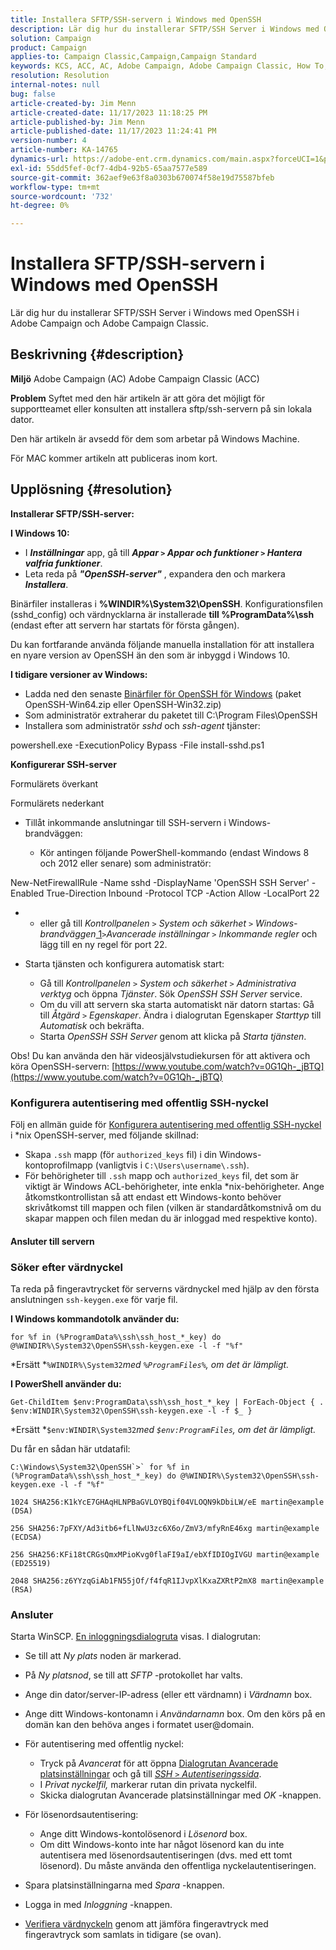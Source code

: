 ```yaml
---
title: Installera SFTP/SSH-servern i Windows med OpenSSH
description: Lär dig hur du installerar SFTP/SSH Server i Windows med OpenSSH i Adobe Campaign och Adobe Campaign Classic.
solution: Campaign
product: Campaign
applies-to: Campaign Classic,Campaign,Campaign Standard
keywords: KCS, ACC, AC, Adobe Campaign, Adobe Campaign Classic, How To, Install SFTP/SSH Server, Windows, OpenSSH
resolution: Resolution
internal-notes: null
bug: false
article-created-by: Jim Menn
article-created-date: 11/17/2023 11:18:25 PM
article-published-by: Jim Menn
article-published-date: 11/17/2023 11:24:41 PM
version-number: 4
article-number: KA-14765
dynamics-url: https://adobe-ent.crm.dynamics.com/main.aspx?forceUCI=1&pagetype=entityrecord&etn=knowledgearticle&id=1e189596-9f85-ee11-8179-6045bd006268
exl-id: 55dd5fef-0cf7-4db4-92b5-65aa7577e589
source-git-commit: 362aef9e63f8a0303b670074f58e19d75587bfeb
workflow-type: tm+mt
source-wordcount: '732'
ht-degree: 0%

---
```


# Installera SFTP/SSH-servern i Windows med OpenSSH


Lär dig hur du installerar SFTP/SSH Server i Windows med OpenSSH i Adobe Campaign och Adobe Campaign Classic.

## Beskrivning {#description}


<b>Miljö</b>
Adobe Campaign (AC) Adobe Campaign Classic (ACC)

<b>Problem</b>
Syftet med den här artikeln är att göra det möjligt för supportteamet eller konsulten att installera sftp/ssh-servern på sin lokala dator.

Den här artikeln är avsedd för dem som arbetar på Windows Machine.

För MAC kommer artikeln att publiceras inom kort.


## Upplösning {#resolution}


<b>Installerar SFTP/SSH-server:</b>

<b>I Windows 10:</b>

- I <b>*Inställningar</b>* app, gå till <b>*Appar `>`  Appar och funktioner `>`  Hantera valfria funktioner</b>*.
- Leta reda på <b>*&quot;OpenSSH-server&quot;</b>* , expandera den och markera <b>*Installera</b>*.


Binärfiler installeras i <b>%WINDIR%\System32\OpenSSH</b>. Konfigurationsfilen (sshd_config) och värdnycklarna är installerade <b>till %ProgramData%\ssh</b> (endast efter att servern har startats för första gången).

Du kan fortfarande använda följande manuella installation för att installera en nyare version av OpenSSH än den som är inbyggd i Windows 10.

<b>I tidigare versioner av Windows:</b>

- Ladda ned den senaste [Binärfiler för OpenSSH för Windows](https://github.com/PowerShell/Win32-OpenSSH/releases "https://github.com/PowerShell/Win32-OpenSSH/releases") (paket OpenSSH-Win64.zip eller OpenSSH-Win32.zip)
- Som administratör extraherar du paketet till C:\Program Files\OpenSSH
- Installera som administratör *sshd* och *ssh-agent* tjänster:


powershell.exe -ExecutionPolicy Bypass -File install-sshd.ps1



<b>Konfigurerar SSH-server</b>

Formulärets överkant

Formulärets nederkant

- Tillåt inkommande anslutningar till SSH-servern i Windows-brandväggen:

   - Kör antingen följande PowerShell-kommando (endast Windows 8 och 2012 eller senare) som administratör:


New-NetFirewallRule -Name sshd -DisplayName &#39;OpenSSH SSH Server&#39; -Enabled True-Direction Inbound -Protocol TCP -Action Allow -LocalPort 22

- 
   - eller gå till *Kontrollpanelen `>`  System och säkerhet `>`  Windows-brandväggen*[ 1](https://winscp.net/eng/docs/guide_windows_openssh_server#fn1)*`>`Avancerade inställningar `>`  Inkommande regler* och lägg till en ny regel för port 22.
- Starta tjänsten och konfigurera automatisk start:

   - Gå till *Kontrollpanelen `>`  System och säkerhet `>`  Administrativa verktyg* och öppna *Tjänster*. Sök *OpenSSH SSH Server* service.
   - Om du vill att servern ska starta automatiskt när datorn startas: Gå till *Åtgärd `>`  Egenskaper*. Ändra i dialogrutan Egenskaper *Starttyp* till *Automatisk* och bekräfta.
   - Starta *OpenSSH SSH Server* genom att klicka på *Starta tjänsten*.


Obs! Du kan använda den här videosjälvstudiekursen för att aktivera och köra OpenSSH-servern: [https://www.youtube.com/watch?v=0G1Qh-_jBTQ](https://www.youtube.com/watch?v=0G1Qh-_jBTQ)





### Konfigurera autentisering med offentlig SSH-nyckel



Följ en allmän guide för [Konfigurera autentisering med offentlig SSH-nyckel](https://winscp.net/eng/docs/guide_public_key) i \*nix OpenSSH-server, med följande skillnad:

- Skapa `.ssh` mapp (för `authorized_keys` fil) i din Windows-kontoprofilmapp (vanligtvis i `C:\Users\username\.ssh`).
- För behörigheter till `.ssh` mapp och `authorized_keys` fil, det som är viktigt är Windows ACL-behörigheter, inte enkla \*nix-behörigheter. Ange åtkomstkontrollistan så att endast ett Windows-konto behöver skrivåtkomst till mappen och filen (vilken är standardåtkomstnivå om du skapar mappen och filen medan du är inloggad med respektive konto).




#### Ansluter till servern



### <b>Söker efter värdnyckel</b>

Ta reda på fingeravtrycket för serverns värdnyckel med hjälp av den första anslutningen `ssh-keygen.exe` för varje fil.

<b>I Windows kommandotolk använder du: </b>


```
for %f in (%ProgramData%\ssh\ssh_host_*_key) do @%WINDIR%\System32\OpenSSH\ssh-keygen.exe -l -f "%f"
```


*Ersätt *`%WINDIR%\System32`*med *`%ProgramFiles%`*, om det är lämpligt.*

<b>I PowerShell använder du: </b>


```
Get-ChildItem $env:ProgramData\ssh\ssh_host_*_key | ForEach-Object { . $env:WINDIR\System32\OpenSSH\ssh-keygen.exe -l -f $_ }
```


*Ersätt *`$env:WINDIR\System32`*med *`$env:ProgramFiles`*, om det är lämpligt.*

Du får en sådan här utdatafil:


```
C:\Windows\System32\OpenSSH`>` for %f in (%ProgramData%\ssh\ssh_host_*_key) do @%WINDIR%\System32\OpenSSH\ssh-keygen.exe -l -f "%f"
```



```
1024 SHA256:K1kYcE7GHAqHLNPBaGVLOYBQif04VLOQN9kDbiLW/eE martin@example (DSA)
```



```
256 SHA256:7pFXY/Ad3itb6+fLlNwU3zc6X6o/ZmV3/mfyRnE46xg martin@example (ECDSA)
```



```
256 SHA256:KFi18tCRGsQmxMPioKvg0flaFI9aI/ebXfIDIOgIVGU martin@example (ED25519)
```



```
2048 SHA256:z6YYzqGiAb1FN55jOf/f4fqR1IJvpXlKxaZXRtP2mX8 martin@example (RSA)
```




### Ansluter



Starta WinSCP. [En inloggningsdialogruta](https://winscp.net/eng/docs/ui_login) visas. I dialogrutan:

- Se till att *Ny plats* noden är markerad.
- På *Ny platsnod*, se till att *SFTP* -protokollet har valts.
- Ange din dator/server-IP-adress (eller ett värdnamn) i *Värdnamn* box.
- Ange ditt Windows-kontonamn i *Användarnamn* box. Om den körs på en domän kan den behöva anges i formatet user@domain.
- För autentisering med offentlig nyckel:

   - Tryck på *Avancerat* för att öppna [Dialogrutan Avancerade platsinställningar](https://winscp.net/eng/docs/ui_login_advanced) och gå till *[SSH `>`  Autentiseringssida](https://winscp.net/eng/docs/ui_login_authentication)*.
   - I *Privat nyckelfil,* markerar rutan din privata nyckelfil.
   - Skicka dialogrutan Avancerade platsinställningar med *OK* -knappen.
- För lösenordsautentisering:

   - Ange ditt Windows-kontolösenord i *Lösenord* box.
   - Om ditt Windows-konto inte har något lösenord kan du inte autentisera med lösenordsautentiseringen (dvs. med ett tomt lösenord). Du måste använda den offentliga nyckelautentiseringen.
- Spara platsinställningarna med *Spara* -knappen.
- Logga in med *Inloggning* -knappen.
- [Verifiera värdnyckeln](https://winscp.net/eng/docs/ssh_verifying_the_host_key) genom att jämföra fingeravtryck med fingeravtryck som samlats in tidigare (se ovan).
